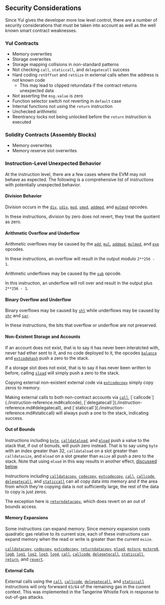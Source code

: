## Security Considerations

Since Yul gives the developer more low level control, there are a number of security considerations
that must be taken into account as well as the well known smart contract weaknesses.

### Yul Contracts

- Memory overwrites
- Storage overwrites
- Storage mapping collisions in non-standard patterns
- Not checking `call`, `staticcall`, and `delegatecall` success
- Hard coding `retOffset` and `retSize` in external calls when the address is not known code
  - This may lead to clipped returndata if the contract returns unexpected data
- Not asserting the `msg.value` is zero
- Function selector switch not reverting in `default` case
- Internal functions not using the `return` instruction
- Unchecked arithmetic
- Reentrancy locks not being unlocked before the `return` instruction is executed

### Solidity Contracts (Assembly Blocks)

- Memory overwrites
- Memory reserve slot overwrites

### Instruction-Level Unexpected Behavior

At the instruction level, there are a few cases where the EVM may not behave as expected. The
following is a comprehensive list of instructions with potentially unexpected behavior.

#### Division Behavior

Division occurs in the [`div`](./instruction-reference.md#div),
[`sdiv`](./instruction-reference.md#sdiv), [`mod`](./instruction-reference.md#mod),
[`smod`](./instruction-reference.md#smod), [`addmod`](./instruction-reference.md#addmod),
and [`mulmod`](./instruction-reference.md#mulmod) opcodes.

In these instructions, division by zero does not revert, they treat the quotient as zero.

#### Arithmetic Overflow and Underflow

Arithmetic overflows may be caused by the [`add`](./instruction-reference.md#add),
[`mul`](./instruction-reference.md#mul), [`addmod`](./instruction-reference.md#addmod),
[`mulmod`](./instruction-reference.md#mulmod), and [`exp`](./instruction-reference.md#exp) opcodes.

In these instructions, an overflow will result in the output modulo `2**256 - 1`.

Arithmetic underflows may be caused by the [`sub`](./instruction-reference.md#sub) opcode.

In this instruction, an underflow will roll over and result in the output plus `2**256 - 1`.

#### Binary Overflow and Underflow

Binary overflows may be caused by [`shl`](./instruction-reference.md#shl) while underflows may be
caused by [`shr`](./instruction-reference.md#shr) and [`sar`](./instruction-reference.md#sar).

In these instructions, the bits that overflow or underflow are not preserved.

#### Non-Existent Storage and Accounts

If an account does not exist, that is to say it has never been interatcted with, never had ether
sent to it, and no code deployed to it, the opcodes [`balance`](./instruction-reference.md#balance)
and [`extcodehash`](./instruction-reference.md#extcodehash) push a zero to the stack.

If a storage slot does not exist, that is to say it has never been written to before, calling
[`sload`](./instruction-reference.md#sload) will simply push a zero to the stack.

Copying external non-existent external code via
[`extcodecopy`](./instruction-reference.md#extcodecopy) simply copy zeros to memory.

Making external calls to both non-contract accounts via [`call`](./instruction-reference.md#call`),
[`callcode`](./instruction-reference.md#callcode),
[`delegatecall`](./instruction-reference.md#delegatecall), and
[`staticcall`](./instruction-reference.md#staticcall) will always push a one to the stack,
indicating success.

#### Out of Bounds

Instructions including [`byte`](./instruction-reference.md#byte),
[`calldataload`](./instruction-reference.md#calldataload), and
[`mload`](./instruction-reference.md#mload) push a value to the stack that, if out of bonuds, will
push zero instead. That is to say using `byte` with an index greater than 32, `calldataload` on a
slot greater than `calldatasize`, and `mload` on a slot greater than `msize` all push a zero to the
stack. Note that using `mload` in this way results in another effect,
[discussed below](#memory-expansions).

Instructions including [`calldatacopy`](./instruction-reference.md#calldatacopy),
[`codecopy`](./instruction-reference.md), [`extcodecopy`](./instruction-reference.md#extcodecopy),
[`call`](./instruction-reference.md#call), [`callcode`](./instruction-reference.md#callcode),
[`delegatecall`](./instruction-reference.md#delegatecall), and
[`staticcall`](./instruction-reference.md#staticcall) can all copy data into memory and if the
area from which they're copying data is not sufficiently large, the rest of the data to copy is just
zeros.

The exception here is [`returndatacopy`](./instruction-reference.md#returndatacopy), which does
revert on an out of bounds access.

#### Memory Expansions

Some instructions can expand memory. Since memory expansion costs quadratic gas relative to its
current size, each of these instructions can expand memory when the read or write is greater than
the current `msize`.

[`calldatacopy`](./instruction-reference.md#calldatacopy),
[`codecopy`](./instruction-reference.md#codecopy),
[`extcodecopy`](./instruction-reference.md#extcodecopy),
[`returndatacopy`](./instruction-reference.md#returndatacopy),
[`mload`](./instruction-reference.md#mload), [`mstore`](./instruction-reference.md#mstore),
[`mstore8`](./instruction-reference.md#mstore8), [`log0`](./instruction-reference.md#log0),
[`log1`](./instruction-reference.md#log1), [`log2`](./instruction-reference.md#log2),
[`log3`](./instruction-reference.md#log3), [`log4`](./instruction-reference.md#log4),
[`call`](./instruction-reference.md#call), [`callcode`](./instruction-reference.md#callcode),
[`delegatecall`](./instruction-reference.md#delegatecall),
[`staticcall`](./instruction-reference.md#staticcall),
[`return`](./instruction-reference.md#return), and [`revert`](./instruction-reference.md#revert).

#### External Calls

External calls using the [`call`](./instruction-reference.md#call),
[`callcode`](./instruction-reference.md#callcode),
[`delegatecall`](./instruction-reference.md#delegatecall), and
[`staticcall`](./instruction-reference.md#staticcall) instructions will only forwward `63/64` of the
remaining gas in the current context. This was implemented in the Tangerine Whistle Fork in response
to out-of-gas attacks.
